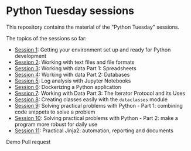 # Python Tuesday sessions


This repository contains the material of the "Python Tuesday" sessions.

The topics of the sessions so far:

- [Session 1](session01): Getting your environment set up and ready for Python development
- [Session 2](session02): Working with text files and file formats
- [Session 3](session03): Working with data Part 1: Spreadsheets
- [Session 4](session04): Working with data Part 2: Databases
- [Session 5](session05): Log analysis with Jupyter Notebooks
- [Session 6](session06): Dockerizing a Python application
- [Session 7](session07): Working with Data Part 3: The Iterator Protocol and its Uses
- [Session 8](session08): Creating classes easily with the ``dataclasses`` module
- [Session 9](session09): Solving practical problems with Python - Part 1:
  combining code snippets to solve a problem
- [Session 10](session10): Solving practical problems with Python - Part 2:
  make a program more robust for daily use
- [Session 11](session11): Practical Jinja2: automation, reporting and documents



<!--
vim: filetype=markdown spelllang=en,nl spell foldmethod=marker lbr nolist ruler
vim: tw=90 wrap showbreak=… shiftwidth=2 tabstop=2 softtabstop=2 expandtab
-->

Demo Pull request
